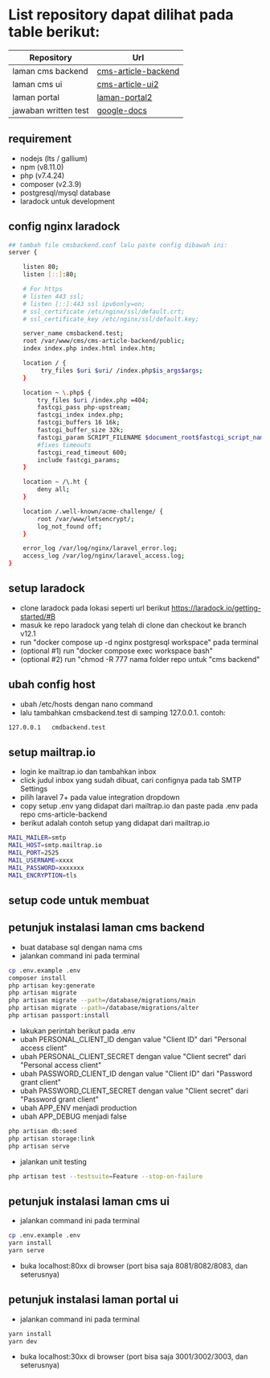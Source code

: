 # List repository dapat dilihat pada table berikut:
| Repository | Url |
| ------ | ------ |
| laman cms backend | [cms-article-backend](https://github.com/ivalrivall/cms-article-backend) |
| laman cms ui | [cms-article-ui2](https://github.com/ivalrivall/cms-article-ui2) |
| laman portal | [laman-portal2](https://github.com/ivalrivall/laman-portal2) |
| jawaban written test | [google-docs](https://docs.google.com/document/d/1GN5DCdxWsCNqHJZ8pAgGt2pwDA9ig5NFKSGijVvZG2A/edit?usp=sharing) |

## requirement
- nodejs (lts / gallium)
- npm (v8.11.0)
- php (v7.4.24)
- composer (v2.3.9)
- postgresql/mysql database
- laradock untuk development

## config nginx laradock
```bash
## tambah file cmsbackend.conf lalu paste config dibawah ini:
server {

    listen 80;
    listen [::]:80;

    # For https
    # listen 443 ssl;
    # listen [::]:443 ssl ipv6only=on;
    # ssl_certificate /etc/nginx/ssl/default.crt;
    # ssl_certificate_key /etc/nginx/ssl/default.key;

    server_name cmsbackend.test;
    root /var/www/cms/cms-article-backend/public;
    index index.php index.html index.htm;

    location / {
         try_files $uri $uri/ /index.php$is_args$args;
    }

    location ~ \.php$ {
        try_files $uri /index.php =404;
        fastcgi_pass php-upstream;
        fastcgi_index index.php;
        fastcgi_buffers 16 16k;
        fastcgi_buffer_size 32k;
        fastcgi_param SCRIPT_FILENAME $document_root$fastcgi_script_name;
        #fixes timeouts
        fastcgi_read_timeout 600;
        include fastcgi_params;
    }

    location ~ /\.ht {
        deny all;
    }

    location /.well-known/acme-challenge/ {
        root /var/www/letsencrypt/;
        log_not_found off;
    }

    error_log /var/log/nginx/laravel_error.log;
    access_log /var/log/nginx/laravel_access.log;
}
```

## setup laradock
- clone laradock pada lokasi seperti url berikut https://laradock.io/getting-started/#B
- masuk ke repo laradock yang telah di clone dan checkout ke branch v12.1
- run "docker compose up -d nginx postgresql workspace" pada terminal
- (optional #1) run "docker compose exec workspace bash"
- (optional #2) run "chmod -R 777 nama folder repo untuk "cms backend"

## ubah config host
- ubah /etc/hosts dengan nano command
- lalu tambahkan cmsbackend.test di samping 127.0.0.1. contoh:
```bash
127.0.0.1   cmdbackend.test
```

## setup mailtrap.io
- login ke mailtrap.io dan tambahkan inbox
- click judul inbox yang sudah dibuat, cari confignya pada tab SMTP Settings
- pilih laravel 7+ pada value integration dropdown
- copy setup .env yang didapat dari mailtrap.io  dan paste pada .env pada repo cms-article-backend
- berikut adalah contoh setup yang didapat dari mailtrap.io
```bash
MAIL_MAILER=smtp
MAIL_HOST=smtp.mailtrap.io
MAIL_PORT=2525
MAIL_USERNAME=xxxx
MAIL_PASSWORD=xxxxxxx
MAIL_ENCRYPTION=tls
```

## setup code untuk membuat

## petunjuk instalasi laman cms backend
- buat database sql dengan nama cms
- jalankan command ini pada terminal
```bash
cp .env.example .env
composer install
php artisan key:generate
php artisan migrate
php artisan migrate --path=/database/migrations/main
php artisan migrate --path=/database/migrations/alter
php artisan passport:install
```
- lakukan perintah berikut pada .env 
- ubah PERSONAL_CLIENT_ID dengan value "Client ID" dari "Personal access client"
- ubah PERSONAL_CLIENT_SECRET dengan value "Client secret" dari "Personal access client"
- ubah PASSWORD_CLIENT_ID dengan value "Client ID" dari "Password grant client"
- ubah PASSWORD_CLIENT_SECRET dengan value "Client secret" dari "Password grant client"
- ubah APP_ENV menjadi production
- ubah APP_DEBUG menjadi false
```bash
php artisan db:seed
php artisan storage:link
php artisan serve
```
- jalankan unit testing
```bash
php artisan test --testsuite=Feature --stop-on-failure
```

## petunjuk instalasi laman cms ui
- jalankan command ini pada terminal
```bash
cp .env.example .env
yarn install
yarn serve
```
- buka localhost:80xx di browser (port bisa saja 8081/8082/8083, dan seterusnya)

## petunjuk instalasi laman portal ui
- jalankan command ini pada terminal
```bash
yarn install
yarn dev
```
- buka localhost:30xx di browser (port bisa saja 3001/3002/3003, dan seterusnya)
